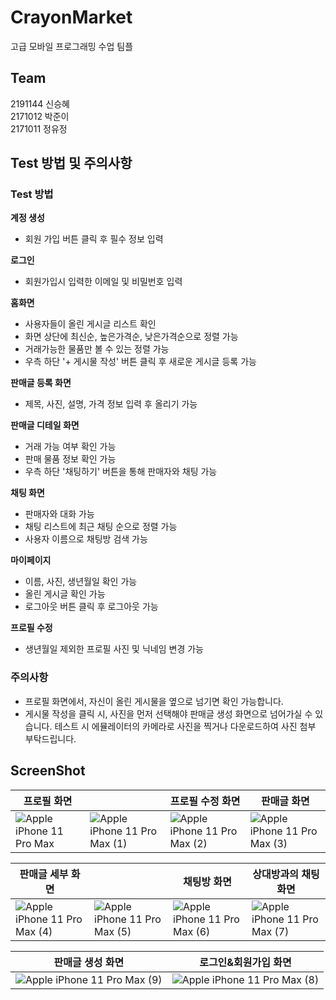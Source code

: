 # CrayonMarket
고급 모바일 프로그래밍 수업 팀플

## Team
2191144 신승혜 <br>
2171012 박준이 <br>
2171011 정유정

## Test 방법 및 주의사항
### Test 방법
**계정 생성** 
- 회원 가입 버튼 클릭 후 필수 정보 입력 

**로그인**
- 회원가입시 입력한 이메일 및 비밀번호 입력 

**홈화면**
- 사용자들이 올린 게시글 리스트 확인 
- 화면 상단에 최신순, 높은가격순, 낮은가격순으로 정렬 가능 
- 거래가능한 물품만 볼 수 있는 정렬 가능 
- 우측 하단 '+ 게시물 작성' 버튼 클릭 후 새로운 게시글 등록 가능 

**판매글 등록 화면** 
- 제목, 사진, 설명, 가격 정보 입력 후 올리기 가능 

**판매글 디테일 화면** 
- 거래 가능 여부 확인 가능 
- 판매 물품 정보 확인 가능 
- 우측 하단 '채팅하기' 버튼을 통해 판매자와 채팅 가능 

**채팅 화면** 
- 판매자와 대화 가능 
- 채팅 리스트에 최근 채팅 순으로 정렬 가능 
- 사용자 이름으로 채팅방 검색 가능 

**마이페이지** 
- 이름, 사진, 생년월일 확인 가능 
- 올린 게시글 확인 가능 
- 로그아웃 버튼 클릭 후 로그아웃 가능 

**프로필 수정**
- 생년월일 제외한 프로필 사진 및 닉네임 변경 가능 

### 주의사항
- 프로필 화면에서, 자신이 올린 게시물을 옆으로 넘기면 확인 가능합니다.
- 게시물 작성을 클릭 시, 사진을 먼저 선택해야 판매글 생성 화면으로 넘어가실 수 있습니다.
  테스트 시 에뮬레이터의 카메라로 사진을 찍거나 다운로드하여 사진 첨부 부탁드립니다.



## ScreenShot
| 프로필 화면               |ㅤ                      | 프로필 수정 화면               | 판매글 화면               |
|----------------------|----------------------|----------------------|----------------------|
| ![Apple iPhone 11 Pro Max](https://github.com/drimh/CrayonMarket/assets/112378363/6d999b87-3ed4-4b36-b8fd-5f55f1cc9b08)|![Apple iPhone 11 Pro Max (1)](https://github.com/drimh/CrayonMarket/assets/112378363/182289ce-e1d9-46d5-8869-2706c7827241) | ![Apple iPhone 11 Pro Max (2)](https://github.com/drimh/CrayonMarket/assets/112378363/42feb246-8344-4bd9-8b53-d77aa1e3016d) | ![Apple iPhone 11 Pro Max (3)](https://github.com/drimh/CrayonMarket/assets/112378363/afc09771-df02-4e0d-a6ab-ecc5e2ebdc20) |

| 판매글 세부 화면           | ㅤ                     | 채팅방 화면            | 상대방과의 채팅 화면                |
|----------------------|----------------------|----------------------|----------------------|
| ![Apple iPhone 11 Pro Max (4)](https://github.com/drimh/CrayonMarket/assets/112378363/ddcdaefc-0de4-4d3b-b7f3-c1bf0cb524f7) | ![Apple iPhone 11 Pro Max (5)](https://github.com/drimh/CrayonMarket/assets/112378363/8e4984dd-8774-4d4b-a8c7-bd5ca07fa713) | ![Apple iPhone 11 Pro Max (6)](https://github.com/drimh/CrayonMarket/assets/112378363/ea1a1c93-d077-40c0-9794-bb21834a2d2f) | ![Apple iPhone 11 Pro Max (7)](https://github.com/drimh/CrayonMarket/assets/112378363/dd2207fa-602d-4403-a830-9daa0cb67e4d) |

| 판매글 생성 화면           |로그인&회원가입 화면          |            
|----------------------|---------------------|
| ![Apple iPhone 11 Pro Max (9)](https://github.com/drimh/CrayonMarket/assets/112378363/15e60295-3722-423a-a71a-657a6abdb50d)| ![Apple iPhone 11 Pro Max (8)](https://github.com/drimh/CrayonMarket/assets/112378363/1dc21a47-9087-48ba-8f9d-4cb975796812) 









